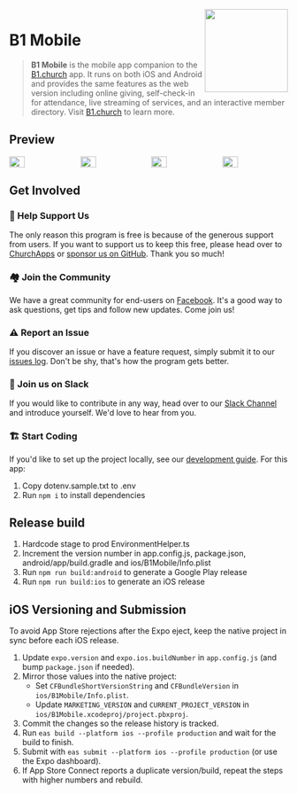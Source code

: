 <img align="right" width="150" src="https://raw.githubusercontent.com/ChurchApps/B1Mobile/main/public/images/logo.png">

# B1 Mobile

> **B1 Mobile** is the mobile app companion to the [B1.church](https://github.com/ChurchApps/B1Mobile) app. It runs on both iOS and Android and provides the same features as the web version including online giving, self-check-in for attendance, live streaming of services, and an interactive member directory. Visit [B1.church](https://b1.church/) to learn more.

## Preview

<div style="display: flex;gap: 10px;">
    <img style="width: 24%;" src="https://github.com/ChurchApps/B1Mobile/assets/1447203/69cec397-ac87-4bad-a4c4-f9505b8b5f2c">  
    <img style="width: 24%;" src="https://github.com/ChurchApps/B1Mobile/assets/1447203/0f1ee735-f6be-4d05-9737-a13dac5be89b">
    <img style="width: 24%;" src="https://github.com/ChurchApps/B1Mobile/assets/1447203/ba23768c-1e8b-449a-8c56-a8bdf5d8dbd9">
    <img style="width: 24%;" src="https://github.com/ChurchApps/B1Mobile/assets/1447203/14b79a9c-08e8-4870-9587-2b03e050deb5">  
</div>

## Get Involved

### 🤝 Help Support Us

The only reason this program is free is because of the generous support from users. If you want to support us to keep this free, please head over to [ChurchApps](https://churchapps/partner) or [sponsor us on GitHub](https://github.com/sponsors/ChurchApps/). Thank you so much!

### 🏘️ Join the Community

We have a great community for end-users on [Facebook](https://www.facebook.com/churchapps.org). It's a good way to ask questions, get tips and follow new updates. Come join us!

### ⚠️ Report an Issue

If you discover an issue or have a feature request, simply submit it to our [issues log](https://github.com/ChurchApps/ChurchAppsSupport/issues). Don't be shy, that's how the program gets better.

### 💬 Join us on Slack

If you would like to contribute in any way, head over to our [Slack Channel](https://join.slack.com/t/livechurchsolutions/shared_invite/zt-i88etpo5-ZZhYsQwQLVclW12DKtVflg) and introduce yourself. We'd love to hear from you.

### 🏗️ Start Coding

If you'd like to set up the project locally, see our [development guide](https://churchapps.org/dev). For this app:

1. Copy dotenv.sample.txt to .env
2. Run `npm i` to install dependencies

## Release build

1. Hardcode stage to prod EnvironmentHelper.ts
2. Increment the version number in app.config.js, package.json, android/app/build.gradle and ios/B1Mobile/Info.plist
3. Run `npm run build:android` to generate a Google Play release
4. Run `npm run build:ios` to generate an iOS release

## iOS Versioning and Submission

To avoid App Store rejections after the Expo eject, keep the native project in sync before each iOS release.

1. Update `expo.version` and `expo.ios.buildNumber` in `app.config.js` (and bump `package.json` if needed).
2. Mirror those values into the native project:
   - Set `CFBundleShortVersionString` and `CFBundleVersion` in `ios/B1Mobile/Info.plist`.
   - Update `MARKETING_VERSION` and `CURRENT_PROJECT_VERSION` in `ios/B1Mobile.xcodeproj/project.pbxproj`.
3. Commit the changes so the release history is tracked.
4. Run `eas build --platform ios --profile production` and wait for the build to finish.
5. Submit with `eas submit --platform ios --profile production` (or use the Expo dashboard).
6. If App Store Connect reports a duplicate version/build, repeat the steps with higher numbers and rebuild.

